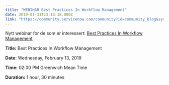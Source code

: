 ```yaml
---
title: "WEBINAR Best Practices In Workflow Management"
date: 2019-01-31T23:18:18.000Z
link: "https://community.servicenow.com/community?id=community_blog&sys_id=9bd20e1adb17eb005d782183ca96192a"
---
```

<p>Nytt webinar for de som er interessert: <a href="https://event.on24.com/eventRegistration/EventLobbyServlet?target&#61;reg20.jsp&amp;partnerref&#61;UW&amp;eventid&#61;1921010&amp;sessionid&#61;1&amp;key&#61;004D625386415A68757782771ED31C17&amp;regTag&#61;&amp;sourcepage&#61;register" rel="nofollow">Best Practices In Workflow Management</a></p>
<p><strong>Title:</strong> Best Practices In Workflow Management</p>
<p><strong>Date:</strong> Wednesday, February 13, 2019</p>
<p><strong>Time:</strong> 02:00 PM Greenwich Mean Time</p>
<p><strong>Duration:</strong> 1 hour, 30 minutes</p>